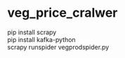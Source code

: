 # veg_price_cralwer
pip install scrapy  
pip install kafka-python  
scrapy runspider vegprodspider.py 
